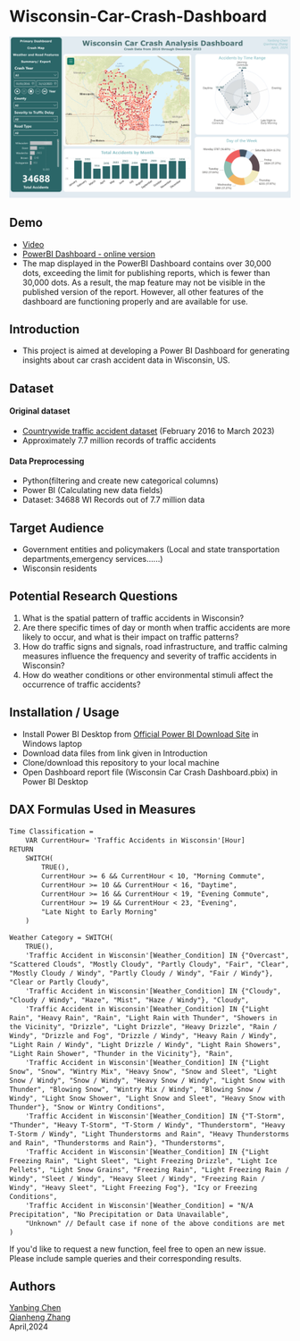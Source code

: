 # Wisconsin-Car-Crash-Dashboard
![alt text](images/Dashboard-1.jpg)
## Demo 
- [Video](https://www.youtube.com/watch?v=MDELlRKnYrM&ab_channel=YanbingChen)
- [PowerBI Dashboard - online version](https://app.powerbi.com/view?r=eyJrIjoiZjJiZTBiZjYtZmM1MC00YzQyLWE5YTctN2FjZWVmOGZhM2M3IiwidCI6IjZmMGJiNzJmLTUzNzctNGRkZi05MzZhLWI2YzcyYmYyMWFlMiIsImMiOjF9&pageName=ReportSection122b823e02231482f562)
- The map displayed in the PowerBI Dashboard contains over 30,000 dots, exceeding the limit for publishing reports, which is fewer than 30,000 dots. As a result, the map feature may not be visible in the published version of the report. However, all other features of the dashboard are functioning properly and are available for use.

## Introduction
- This project is aimed at developing a Power BI Dashboard for generating insights about car crash accident data in Wisconsin, US.

## Dataset
#### Original dataset
- [Countrywide traffic accident dataset](https://arxiv.org/pdf/1906.05409.pdf
) (February 2016 to March 2023)
- Approximately 7.7 million records of traffic accidents

#### Data Preprocessing 
- Python(filtering and create new categorical columns)
- Power BI (Calculating new data fields)
- Dataset: 34688 WI Records out of 7.7 million data

## Target Audience
- Government entities and policymakers (Local and state transportation departments,emergency services......)
- Wisconsin residents

## Potential Research Questions
1. What is the spatial pattern of traffic accidents in Wisconsin?  
2. Are there specific times of day or month when traffic accidents are more likely to occur, and what is their impact on traffic patterns?  
3. How do traffic signs and signals, road infrastructure, and traffic calming measures influence the frequency and severity of traffic accidents in Wisconsin?  
4. How do weather conditions or other environmental stimuli affect the occurrence of traffic accidents?  

## Installation / Usage
- Install Power BI Desktop from [Official Power BI Download Site](https://powerbi.microsoft.com/en-us/downloads/) in Windows laptop
- Download data files from link given in Introduction
- Clone/download this repository to your local machine
- Open Dashboard report file (Wisconsin Car Crash Dashboard.pbix) in Power BI Desktop

## DAX Formulas Used in Measures
```
Time Classification = 
    VAR CurrentHour= 'Traffic Accidents in Wisconsin'[Hour]
RETURN
    SWITCH(
        TRUE(),
        CurrentHour >= 6 && CurrentHour < 10, "Morning Commute",
        CurrentHour >= 10 && CurrentHour < 16, "Daytime",
        CurrentHour >= 16 && CurrentHour < 19, "Evening Commute",
        CurrentHour >= 19 && CurrentHour < 23, "Evening",
        "Late Night to Early Morning"
    )
```
```
Weather Category = SWITCH(
    TRUE(),
    'Traffic Accident in Wisconsin'[Weather_Condition] IN {"Overcast", "Scattered Clouds", "Mostly Cloudy", "Partly Cloudy", "Fair", "Clear", "Mostly Cloudy / Windy", "Partly Cloudy / Windy", "Fair / Windy"}, "Clear or Partly Cloudy",
    'Traffic Accident in Wisconsin'[Weather_Condition] IN {"Cloudy", "Cloudy / Windy", "Haze", "Mist", "Haze / Windy"}, "Cloudy",
    'Traffic Accident in Wisconsin'[Weather_Condition] IN {"Light Rain", "Heavy Rain", "Rain", "Light Rain with Thunder", "Showers in the Vicinity", "Drizzle", "Light Drizzle", "Heavy Drizzle", "Rain / Windy", "Drizzle and Fog", "Drizzle / Windy", "Heavy Rain / Windy", "Light Rain / Windy", "Light Drizzle / Windy", "Light Rain Showers", "Light Rain Shower", "Thunder in the Vicinity"}, "Rain",
    'Traffic Accident in Wisconsin'[Weather_Condition] IN {"Light Snow", "Snow", "Wintry Mix", "Heavy Snow", "Snow and Sleet", "Light Snow / Windy", "Snow / Windy", "Heavy Snow / Windy", "Light Snow with Thunder", "Blowing Snow", "Wintry Mix / Windy", "Blowing Snow / Windy", "Light Snow Shower", "Light Snow and Sleet", "Heavy Snow with Thunder"}, "Snow or Wintry Conditions",
    'Traffic Accident in Wisconsin'[Weather_Condition] IN {"T-Storm", "Thunder", "Heavy T-Storm", "T-Storm / Windy", "Thunderstorm", "Heavy T-Storm / Windy", "Light Thunderstorms and Rain", "Heavy Thunderstorms and Rain", "Thunderstorms and Rain"}, "Thunderstorms",
    'Traffic Accident in Wisconsin'[Weather_Condition] IN {"Light Freezing Rain", "Light Sleet", "Light Freezing Drizzle", "Light Ice Pellets", "Light Snow Grains", "Freezing Rain", "Light Freezing Rain / Windy", "Sleet / Windy", "Heavy Sleet / Windy", "Freezing Rain / Windy", "Heavy Sleet", "Light Freezing Fog"}, "Icy or Freezing Conditions",
    'Traffic Accident in Wisconsin'[Weather_Condition] = "N/A Precipitation", "No Precipitation or Data Unavailable",
    "Unknown" // Default case if none of the above conditions are met
)
```

If you'd like to request a new function, feel free to open an new issue. Please include sample queries and their corresponding results.

## Authors
[Yanbing Chen](https://github.com/esstherc/)  
[Qianheng Zhang](https://github.com/QianhengZhang)  
April,2024